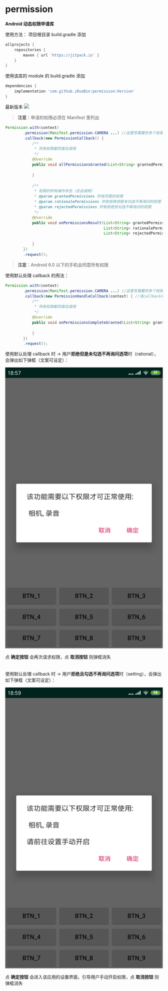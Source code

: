 # permission
**Android 动态权限申请库**

使用方法：
项目根目录 build.gradle 添加
```groovy
allprojects {
    repositories {
        maven { url 'https://jitpack.io' }
    }
}
```

使用该库的 module 的 build.gradle 添加
```groovy
dependencies {
    implementation 'com.github.iRuoBin:permission:Version'
}
```
最新版本 [![](https://jitpack.io/v/iRuoBin/permission.svg)](https://jitpack.io/#iRuoBin/permission)
</br>
> **注意**：申请的权限必须在 Manifest 里列出

```java
Permission.with(context)
        .permission(Manifest.permission.CAMERA ...) //这里写需要的多个权限
        .callback(new PermissionCallback() {
            /**
             * 所有权限都同意后调用
             */
            @Override
            public void allPermissionsGranted(List<String> grantedPermissions) {
                
            }

            /**
             * 权限的所有操作状态（总会调用）
             * @param grantedPermissions 所有同意的权限
             * @param rationalePermissions 所有拒绝但是未勾选不再询问的权限
             * @param rejectedPermissions 所有拒绝但勾选不再询问的权限
             */
            @Override
            public void onPermissionsResult(List<String> grantedPermissions, 
                                            List<String> rationalePermissions, 
                                            List<String> rejectedPermissions) {
                
            }
        })
        .request();
```
> **注意**：Android 6.0 以下的手机会同意所有权限

使用默认处理 callback 的用法：
```java
Permission.with(context)
        .permission(Manifest.permission.CAMERA ...) //这里写需要的多个权限
        .callback(new PermissionHandleCallback(context) { //该callback有多个构造函数，可以设定弹框文案
            /**
             * 所有权限都同意后调用
             */
            @Override
            public void onPermissionsCompleteGranted(List<String> grantedPermissions) {

            }
        })
        .request();
```
使用默认处理 callback 时 -> 用户**拒绝但是未勾选不再询问选项**时（rational），会弹出如下弹框（文案可设定）：

![rational](/screenshots/rational.png)</br>

点 **确定按钮** 会再次请求权限，点 **取消按钮** 则弹框消失
</br></br></br>
使用默认处理 callback 时 -> 用户**拒绝且勾选不再询问选项**时（setting），会弹出如下弹框（文案可设定）：

![setting](/screenshots/setting.png)</br>

点 **确定按钮** 会进入该应用的设置界面，引导用户手动开启权限，点 **取消按钮** 则弹框消失

